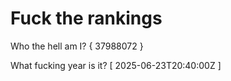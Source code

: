 # Fuck the rankings

Who the hell am I?
{ 37988072 }

What fucking year is it?
[ 2025-06-23T20:40:00Z ]
